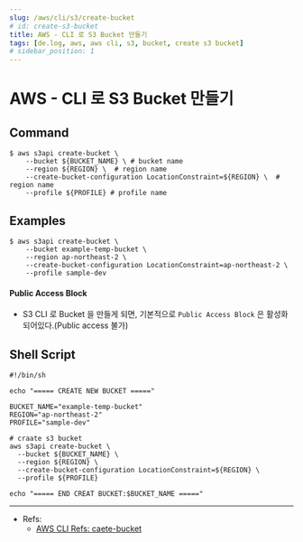```yaml
---
slug: /aws/cli/s3/create-bucket
# id: create-s3-bucket
title: AWS - CLI 로 S3 Bucket 만들기
tags: [de.log, aws, aws cli, s3, bucket, create s3 bucket]
# sidebar_position: 1
---
```


<!--title -->
# AWS - CLI 로 S3 Bucket 만들기
<!--//title -->

## Command
```shell
$ aws s3api create-bucket \
    --bucket ${BUCKET_NAME} \ # bucket name
    --region ${REGION} \  # region name
    --create-bucket-configuration LocationConstraint=${REGION} \  # region name
    --profile ${PROFILE} # profile name
```

## Examples
```shell
$ aws s3api create-bucket \
    --bucket example-temp-bucket \
    --region ap-northeast-2 \
    --create-bucket-configuration LocationConstraint=ap-northeast-2 \
    --profile sample-dev
```

#### Public Access Block
- S3 CLI 로 Bucket 을 만들게 되면, 기본적으로 `Public Access Block` 은 활성화 되어있다.(Public access 불가)

## Shell Script
```shell
#!/bin/sh

echo "===== CREATE NEW BUCKET ====="

BUCKET_NAME="example-temp-bucket"
REGION="ap-northeast-2"
PROFILE="sample-dev"

# craate s3 bucket
aws s3api create-bucket \
  --bucket ${BUCKET_NAME} \
  --region ${REGION} \
  --create-bucket-configuration LocationConstraint=${REGION} \
  --profile ${PROFILE}

echo "===== END CREAT BUCKET:$BUCKET_NAME ====="
```


--- 
- Refs:
  + [AWS CLI Refs: caete-bucket](https://docs.aws.amazon.com/cli/latest/reference/s3api/create-bucket.html)


